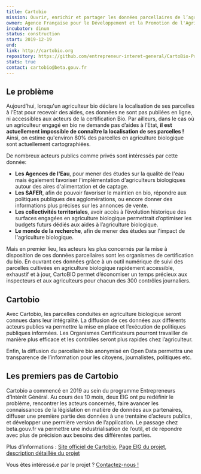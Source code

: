 ```yaml
---
title: Cartobio
mission: Ouvrir, enrichir et partager les données parcellaires de l’agriculture biologique
owner: Agence Française pour le Développement et la Promotion de l'Agriculture Biologique (Agence Bio)
incubator: dinum
status: construction
start: 2019-12-19
end:
link: http://cartobio.org
repository: https://github.com/entrepreneur-interet-general/CartoBio-Presentation
stats: true
contact: cartobio@beta.gouv.fr
---
```


## Le problème

Aujourd’hui, lorsqu'un agriculteur bio déclare la localisation de ses parcelles à l’Etat pour recevoir des aides, ces données ne sont pas publiées en ligne, ni accessibles aux acteurs de la certification Bio.
Par ailleurs, dans le cas où un agriculteur engagé en bio ne demande pas d’aides à l’Etat, **il est actuellement impossible de connaître la localisation de ses parcelles !** Ainsi, on estime qu'environ 80% des parcelles en agriculture biologique sont actuellement cartographiées.

De nombreux acteurs publics comme privés sont intéressés par cette donnée:
  - **Les Agences de l'Eau**, pour mener des études sur la qualité de l'eau mais également favoriser l'implémentation d'agriculteurs biologiques autour des aires d'alimentation et de captage.
  - **Les SAFER**, afin de pouvoir favoriser le maintien en bio, répondre aux politiques publiques des agglomérations, ou encore donner des informations plus précises sur les annonces de vente.
  - **Les collectivités territoriales**, avoir accès à l’évolution historique des surfaces engagées en agriculture biologique permettrait d’optimiser les budgets futurs dédiés aux aides à l’agriculture biologique.
  - **Le monde de la recherche**, afin de mener des études sur l'impact de l'agriculture biologique.
  
Mais en premier lieu, les acteurs les plus concernés par la mise à disposition de ces données parcellaires sont les organismes de certification du bio. 
En ouvrant ces données grâce à un outil numérique de suivi des parcelles cultivées en agriculture biologique rapidement accessible, exhaustif et à jour, CartoBIO permet d’économiser un temps précieux aux inspecteurs et aux agriculteurs pour chacun des 300 contrôles journaliers.

## Cartobio
Avec Cartobio, les parcelles conduites en agriculture biologique seront connues dans leur intégralité.
La diffusion de ces données aux différents acteurs publics va permettre la mise en place et l’exécution de politiques publiques informées.
Les Organismes Certificateurs pourront travailler  de manière plus efficace et les contrôles seront plus rapides chez l’agriculteur.

Enfin, la diffusion du parcellaire bio anonymisé en Open Data permettra une transparence de l’information pour les citoyens, journalistes, politiques etc.


## Les premiers pas de Cartobio

Cartobio a commencé en 2019 au sein du programme Entrepreneurs d’Intérêt Général. Au cours des 10 mois, deux EIG ont pu redéfinir le problème, rencontrer les acteurs concernés, faire avancer les connaissances de la législation en matière de données aux partenaires, diffuser une première partie des données à une trentaine d’acteurs publics, et développer une permière version de l’application.
Le passage chez beta.gouv.fr va permettre une industrialisation de l’outil, et de répondre avec plus de précision aux besoins des différentes parties.

Plus d’informations : <a href="http://cartobio.org/" target="_blank">Site officiel de Cartobio</a>, <a href="https://entrepreneur-interet-general.etalab.gouv.fr/defis/2019/cartobio.html" target="_blank">Page EIG du projet</a>, <a href="https://hackmd.io/@lucasbio/cartobio" target="_blank">description détaillée du projet</a>


Vous êtes intéressé.e par le projet ? <a href="mailto:cartobio@beta.gouv.fr?Subject=Cartobio%20m'intéresse%20!">Contactez-nous !</a>



